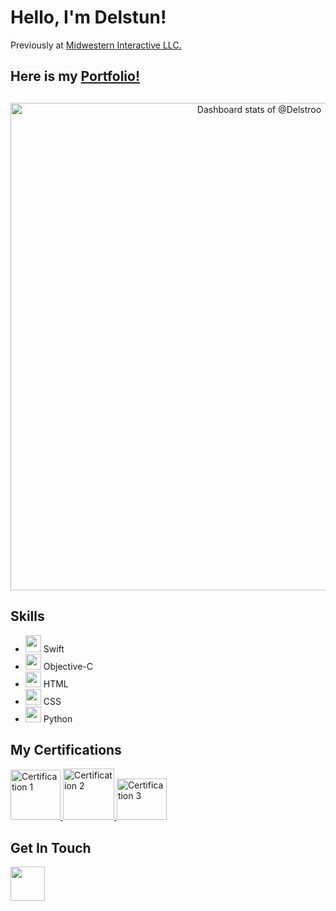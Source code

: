 # Hello, I'm Delstun!
Previously at [Midwestern Interactive LLC.](https://www.buildmidwestern.com/)

## Here is my [Portfolio!](https://delstroo.github.io/portfolio-site/)

##
<a href="https://next.ossinsight.io/widgets/official/compose-user-dashboard-stats?user_id=87548497" target="_blank" style="display: block" align="center">
  <picture>
    <source media="(prefers-color-scheme: dark)" srcset="https://next.ossinsight.io/widgets/official/compose-user-dashboard-stats/thumbnail.png?user_id=87548497&image_size=auto&color_scheme=dark" width="800" height="auto">
    <img alt="Dashboard stats of @Delstroo" src="https://next.ossinsight.io/widgets/official/compose-user-dashboard-stats/thumbnail.png?user_id=87548497&image_size=auto&color_scheme=light" width="780" height="auto">
  </picture>
</a>


<h2>Skills</h2>
<ul>
  <li><a href="https://developer.apple.com/swift/"><img src="https://cdn.icon-icons.com/icons2/2699/PNG/512/swift_logo_icon_168770.png" width="25" height="27" /></a> Swift</li>
  <li><a href="https://developer.apple.com/library/archive/documentation/Cocoa/Conceptual/ProgrammingWithObjectiveC/Introduction/Introduction.html"><img src="https://seeklogo.com/images/O/objective-c-logo-81746870EF-seeklogo.com.png" width="25" height="25" /></a> Objective-C</li>
  <li><a href="https://developer.mozilla.org/en-US/docs/Web/HTML"><img src="https://cdn4.iconfinder.com/data/icons/iconsimple-programming/512/html-512.png" width="25" height="25" /></a> HTML</li>
  <li><a href="https://devdocs.io/css/"><img src="https://static-00.iconduck.com/assets.00/file-type-css-icon-1806x2048-r5fwjl3p.png" width="25" height="25" /></a> CSS</li>
  <li><a href="https://www.python.org/"><img src="https://img.icons8.com/color/24/000000/python.png" width="25" height="25" /></a> Python</li>
</ul>

<h2>My Certifications</h2>
<a href="https://www.credly.com/badges/28cca3bd-befe-4392-bdfa-e61301391b10/public_url">
  <img src="https://images.credly.com/size/340x340/images/cc159ea0-9cfc-4a6a-87a2-d5db4000e9b9/Artboard_Copy_19.png" width="80" height="80" alt="Certification 1" />
</a>

<a href="https://www.credly.com/badges/a49052dc-f7c7-40d3-86e3-a373ea717591/public_url">
  <img src="https://www.ciat.edu/wp-content/uploads/2020/12/comptia-itf-certification.png" width="82" height="82" alt="Certification 2" />
</a>

<a href="https://www.credly.com/badges/76ae08ac-d871-4871-bc12-3041f2f780bb/public_url">
  <img src="https://partners.comptia.org/images/default-source/templateimages/aplus-logo.png" width="80" height="66" alt="Certification 3" />
</a>

<h2>Get In Touch</h2>
 <div>
  <a href="https://www.linkedin.com/in/delstun-mccray/" style="display:inline-block; margin-right:25px;"><img src="https://img.icons8.com/color/48/000000/linkedin.png" width="55" height="55" /></a>
</div>
